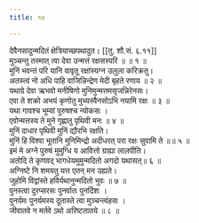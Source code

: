 ```yaml
---
title: १७

---
```

देवैनसादुन्मदितं क्षेत्रियाच्छपथादुत। [[तु. शौ.सं. ६.११]]  
मुञ्चन्तु तस्मात् त्वा देवा उन्मत्तं रक्षसस्परि ॥ ॥ १ ॥  
मुनिं भवन्तं परि यानि वावृतू रक्षांस्यग्न उलुला करिक्रतु।  
अतस्त्वं नो अधि पाहि वाजिन्निन्द्रेण मेदी बृहते रणाय ॥ २ ॥  
यथाग्रे देवा ऋभवो मनीषिणो मुनिमुन्मत्तमसृजन्निरेनसः।  
एवा ते शक्रो अभयं कृणोतु मुच्यस्वैनसोऽभि नयामि रक्षः ॥ ३ ॥  
यथा गावश्च भूम्यां पुरुषश्च न्योकसः ।  
एवोन्मत्तस्य ते मुने गृह्णातु पृथिवी मनः ॥ ४ ॥  
मुनिं दाधार पृथिवी मुनिं द्यौरभि रक्षति।  
मुनिं हि विश्वा भूतानि मुनिमिन्द्रो अदीधरत् परा रक्षः सुवामि ते ॥॥ ५ ॥  
इमं मे अग्ने पुरुषं मुमुग्धि य आवित्तो ग्राह्या लालपीति।  
अतोदि ते कृणवद् भागधेयमुमुन्मदितो अगदो यथासत्॥ ६ ॥  
अग्निष्टे नि शमयतु यत्त एतन् मन उह्यते।  
जुहोमि विद्वांस्ते हविर्यथानुन्मदितो भुवः ॥ ७ ॥  
पुनस्त्वा दुरप्सरसः पुनर्वातः पुनर्दिशः ।  
पुनर्यमः पुनर्यमस्य दूतास्ते त्वा मुञ्चन्त्वंहसः ।  
जीवातवे न मर्तवे ऽथो अरिष्टतातये ॥ ८ ॥  